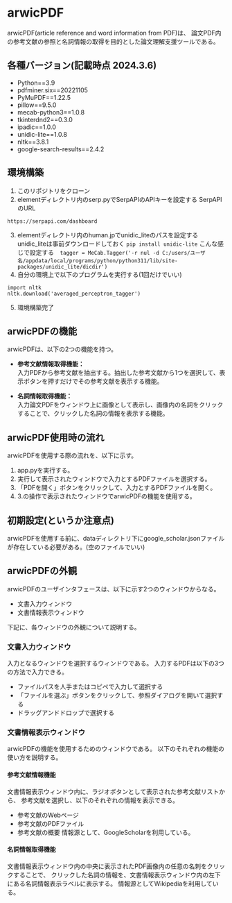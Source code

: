 # arwicPDF
arwicPDF(article reference and word information from PDF)は、
論文PDF内の参考文献の参照と名詞情報の取得を目的とした論文理解支援ツールである。

## 各種バージョン(記載時点 2024.3.6)
- Python==3.9
- pdfminer.six==20221105
- PyMuPDF==1.22.5
- pillow==9.5.0
- mecab-python3==1.0.8
- tkinterdnd2==0.3.0
- ipadic==1.0.0
- unidic-lite==1.0.8
- nltk==3.8.1
- google-search-results==2.4.2

## 環境構築
1. このリポジトリをクローン
2. elementディレクトリ内のserp.pyでSerpAPIのAPIキーを設定する
SerpAPIのURL
```
https://serpapi.com/dashboard
```
3. elementディレクトリ内のhuman.jpでunidic_liteのパスを設定する
    unidic_liteは事前ダウンロードしておく `pip install unidic-lite`
    こんな感じで設定する　`tagger = MeCab.Tagger('-r nul -d C:/users/ユーザ名/appdata/local/programs/python/python311/lib/site-packages/unidic_lite/dicdir')`
4. 自分の環境上で以下のプログラムを実行する(1回だけでいい)
```
import nltk
nltk.download('averaged_perceptron_tagger')
```
5. 環境構築完了


## arwicPDFの機能
arwicPDFは、以下の2つの機能を持つ。
- **参考文献情報取得機能：**  
  入力PDFから参考文献を抽出する。抽出した参考文献から1つを選択して、表示ボタンを押すだけでその参考文献を表示する機能。

- **名詞情報取得機能：**  
  入力論文PDFをウィンドウ上に画像として表示し、画像内の名詞をクリックすることで、クリックした名詞の情報を表示する機能。

## arwicPDF使用時の流れ
arwicPDFを使用する際の流れを、以下に示す。
1. app.pyを実行する。
2. 実行して表示されたウィンドウで入力とするPDFファイルを選択する。
3. 「PDFを開く」ボタンをクリックして、入力とするPDFファイルを開く。
4. 3.の操作で表示されたウィンドウでarwicPDFの機能を使用する。

## 初期設定(というか注意点)
arwicPDFを使用する前に、dataディレクトリ下にgoogle_scholar.jsonファイルが存在している必要がある。(空のファイルでいい)

## arwicPDFの外観
arwicPDFのユーザインタフェースは、以下に示す2つのウィンドウからなる。
- 文書入力ウィンドウ
- 文書情報表示ウィンドウ

下記に、各ウィンドウの外観について説明する。
### 文書入力ウィンドウ
入力となるウィンドウを選択するウィンドウである。
入力するPDFは以下の3つの方法で入力できる。
- ファイルパスを人手またはコピペで入力して選択する
- 「ファイルを選ぶ」ボタンをクリックして、参照ダイアログを開いて選択する
- ドラッグアンドドロップで選択する

### 文書情報表示ウィンドウ
arwicPDFの機能を使用するためのウィンドウである。
以下のそれぞれの機能の使い方を説明する。
#### 参考文献情報機能
文書情報表示ウィンドウ内に、ラジオボタンとして表示された参考文献リストから、
参考文献を選択し、以下のそれぞれの情報を表示できる。
- 参考文献のWebページ
- 参考文献のPDFファイル
- 参考文献の概要
情報源として、GoogleScholarを利用している。
#### 名詞情報取得機能
文書情報表示ウィンドウ内の中央に表示されたPDF画像内の任意の名刺をクリックすることで、
クリックした名詞の情報を、文書情報表示ウィンドウ内の左下にある名詞情報表示ラベルに表示する。
情報源としてWikipediaを利用している。

<!-- ### 研究の引継ぎに関して
本研究を引き継ぐことはお勧めしない！！！！！(特に院進する方)
コードが汚い等いろいろな理由はあるが、
以下の3つの理由が大きい。
- 参考文献情報の取得にかかる時間削減の需要を言いずらい
- 入力条件が多い
- 英語対応してない
拡張という形で研究を進める場合、
arwicPDFの重大な欠点として以上の3つがあるが、
これらの内、拡張で対応しなかった点に関しては、
「なんでこれを解決しなかったの？」みたいな詰められ方がされる可能性あり。
特に英語に対応できない点。
僕の力不足でごめん。 -->
